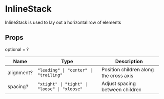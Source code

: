 # InlineStack

InlineStack is used to lay out a horizontal row of elements

## Props
optional = ?

| Name | Type | Description |
| --- | --- | --- |
| alignment? | <code>"leading" &#124; "center" &#124; "trailing"</code> | Position children along the cross axis  |
| spacing? | <code>"xtight" &#124; "tight" &#124; "loose" &#124; "xloose"</code> | Adjust spacing between children  |